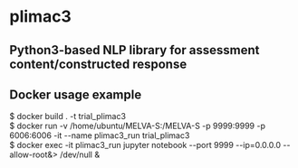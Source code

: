 # plimac3
## Python3-based NLP library for assessment content/constructed response

## Docker usage example
$ docker build . -t trial_plimac3 <br>
$ docker run -v /home/ubuntu/MELVA-S:/MELVA-S -p 9999:9999 -p 6006:6006 -it --name plimac3_run trial_plimac3 <br>
$ docker exec -it plimac3_run jupyter notebook --port 9999 --ip=0.0.0.0 --allow-root&> /dev/null & <br>
